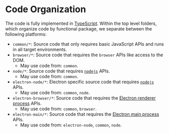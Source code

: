 # Code Organization

The code is fully implemented in [TypeScript](https://github.com/microsoft/typescript). Within the top level folders, which organize code by functional package, we separate between the following platforms:

- `common/*`: Source code that only requires basic JavaScript APIs and runs in all target environments.
- `browser/*`: Source code that requires the `browser` APIs like access to the DOM.
  - May use code from: `common`.
- `node/*`: Source code that requires [`nodejs`](https://nodejs.org) APIs.
  - May use code from: `common`.
- `electron-node/*`: Electron specific source code that requires [`nodejs`](https://nodejs.org) APIs.
  - May use code from: `common`, `node`.
- `electron-browser/*`: Source code that requires the [Electron renderer process](https://github.com/atom/electron/tree/master/docs#modules-for-the-renderer-process-web-page) APIs.
  - May use code from: `common`, `browser`.
- `electron-main/*`: Source code that requires the [Electron main process](https://github.com/atom/electron/tree/master/docs#modules-for-the-main-process) APIs.
  - May use code from: `electron-node`, `common`, `node`.